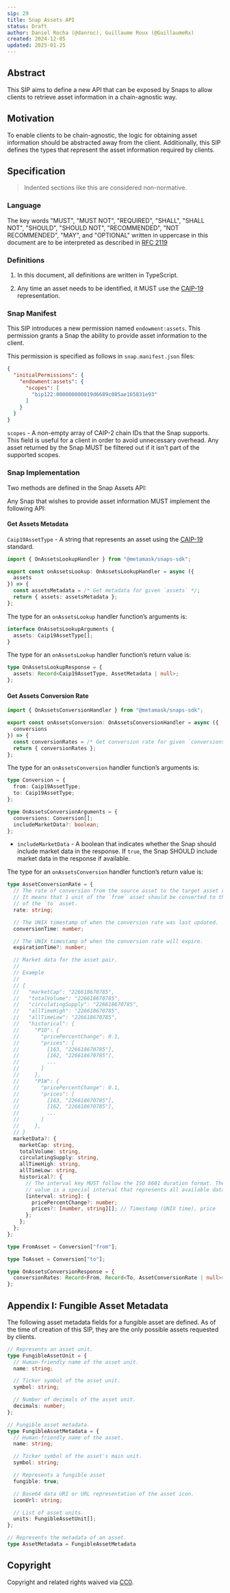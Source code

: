 ```yaml
---
sip: 29
title: Snap Assets API
status: Draft
author: Daniel Rocha (@danroc), Guillaume Roux (@GuillaumeRx)
created: 2024-12-05
updated: 2025-01-25
---
```


## Abstract

This SIP aims to define a new API that can be exposed by Snaps to allow clients
to retrieve asset information in a chain-agnostic way.

## Motivation

To enable clients to be chain-agnostic, the logic for obtaining asset
information should be abstracted away from the client. Additionally, this SIP
defines the types that represent the asset information required by clients.

## Specification

> Indented sections like this are considered non-normative.

### Language

The key words "MUST", "MUST NOT", "REQUIRED", "SHALL", "SHALL NOT", "SHOULD",
"SHOULD NOT", "RECOMMENDED", "NOT RECOMMENDED", "MAY", and "OPTIONAL" written
in uppercase in this document are to be interpreted as described in [RFC
2119](https://www.ietf.org/rfc/rfc2119.txt)

### Definitions

1. In this document, all definitions are written in TypeScript.

2. Any time an asset needs to be identified, it MUST use the [CAIP-19][caip-19]
   representation.

### Snap Manifest

This SIP introduces a new permission named `endowment:assets`.
This permission grants a Snap the ability to provide asset information to the client.

This permission is specified as follows in `snap.manifest.json` files:

```json
{
  "initialPermissions": {
    "endowment:assets": {
      "scopes": [
        "bip122:000000000019d6689c085ae165831e93"
      ]
    }
  }
}
```

`scopes` - A non-empty array of CAIP-2 chain IDs that the Snap supports. This field is useful for a client in order to avoid unnecessary overhead. Any asset returned by the Snap MUST be filtered out if it isn't part of the supported scopes.

### Snap Implementation

Two methods are defined in the Snap Assets API:

Any Snap that wishes to provide asset information MUST implement the following API:

#### Get Assets Metadata

`Caip19AssetType` - A string that represents an asset using the [CAIP-19][caip-19] standard.

```typescript
import { OnAssetsLookupHandler } from "@metamask/snaps-sdk";

export const onAssetsLookup: OnAssetsLookupHandler = async ({
  assets
}) => {
  const assetsMetadata = /* Get metadata for given `assets` */;
  return { assets: assetsMetadata };
};
```

The type for an `onAssetsLookup` handler function’s arguments is:

```typescript
interface OnAssetsLookupArguments {
  assets: Caip19AssetType[];
}
```

The type for an `onAssetsLookup` handler function’s return value is:

```typescript
type OnAssetsLookupResponse = {
  assets: Record<Caip19AssetType, AssetMetadata | null>;
};
```

#### Get Assets Conversion Rate

```typescript
import { OnAssetsConversionHandler } from "@metamask/snaps-sdk";

export const onAssetsConversion: OnAssetsConversionHandler = async ({
  conversions
}) => {
  const conversionRates = /* Get conversion rate for given `conversions` */;
  return { conversionRates };
};
```

The type for an `onAssetsConversion` handler function’s arguments is:

```typescript
type Conversion = {
  from: Caip19AssetType;
  to: Caip19AssetType;
};

type OnAssetsConversionArguments = {
  conversions: Conversion[];
  includeMarketData?: boolean;
};
```
- `includeMarketData` - A boolean that indicates whether the Snap should include market data in the response. If `true`, the Snap SHOULD include market data in the response if available.

The type for an `onAssetsConversion` handler function’s return value is:

```typescript
type AssetConversionRate = {
  // The rate of conversion from the source asset to the target asset represented as a decimal number in a string.
  // It means that 1 unit of the `from` asset should be converted to this amount
  // of the `to` asset.
  rate: string;

  // The UNIX timestamp of when the conversion rate was last updated.
  conversionTime: number;

  // The UNIX timestamp of when the conversion rate will expire.
  expirationTime?: number;

  // Market data for the asset pair.
  //
  // Example
  //
  // {
  //   "marketCap": "226618670785",
  //   "totalVolume": "226618670785",
  //   "circulatingSupply": "226618670785",
  //   "allTimeHigh": "226618670785",
  //   "allTimeLow": "226618670785",
  //   "historical": {
  //     "P1D": {
  //       "pricePercentChange": 0.1,
  //       "prices": [
  //         [163, "226618670785"],
  //         [162, "226618670785"],
  //         ...
  //       ]
  //     },
  //     "P1W": {
  //       "pricePercentChange": 0.1,
  //       "prices": [
  //         [163, "226618670785"],
  //         [162, "226618670785"],
  //         ...
  //       ]
  //     },
  // }
  marketData?: {
    marketCap: string,
    totalVolume: string,
    circulatingSupply: string,
    allTimeHigh: string,
    allTimeLow: string,
    historical?: {
      // The interval key MUST follow the ISO 8601 duration format. The `all`
      // value is a special interval that represents all available data.
      [interval: string]: {
        pricePercentChange?: number;
        prices?: [number, string][]; // Timestamp (UNIX time), price
      };
    };
  };
};

type FromAsset = Conversion["from"];

type ToAsset = Conversion["to"];

type OnAssetsConversionResponse = {
  conversionRates: Record<From, Record<To, AssetConversionRate | null>>;
};
```

## Appendix I: Fungible Asset Metadata

The following asset metadata fields for a fungible asset are defined.
As of the time of creation of this SIP, they are the only possible assets requested by clients.

```typescript
// Represents an asset unit.
type FungibleAssetUnit = {
  // Human-friendly name of the asset unit.
  name: string;

  // Ticker symbol of the asset unit.
  symbol: string;

  // Number of decimals of the asset unit.
  decimals: number;
};

// Fungible asset metadata.
type FungibleAssetMetadata = {
  // Human-friendly name of the asset.
  name: string;

  // Ticker symbol of the asset's main unit.
  symbol: string;

  // Represents a fungible asset
  fungible: true;

  // Base64 data URI or URL representation of the asset icon.
  iconUrl: string;

  // List of asset units.
  units: FungibleAssetUnit[];
};

// Represents the metadata of an asset.
type AssetMetadata = FungibleAssetMetadata
```

## Copyright

Copyright and related rights waived via [CC0](../LICENSE).

[caip-19]: https://github.com/ChainAgnostic/CAIPs/blob/main/CAIPs/caip-19.md
